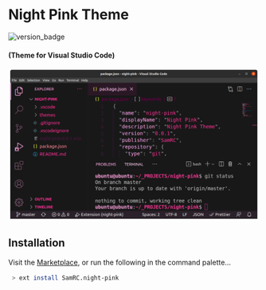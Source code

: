 # Night Pink Theme

![version_badge](https://img.shields.io/visual-studio-marketplace/v/SamRC.night-pink?style=for-the-badge)

#### (Theme for Visual Studio Code)

![theme preview](./assets/night-pink-theme.png)

## Installation
Visit the [Marketplace](https://marketplace.visualstudio.com/items?itemName=SamRC.night-pink),
or run the following in the command palette...
```sh
 > ext install SamRC.night-pink
```
